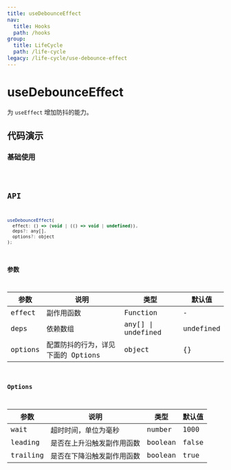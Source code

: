 ```yaml
---
title: useDebounceEffect
nav:
  title: Hooks
  path: /hooks
group:
  title: LifeCycle
  path: /life-cycle
legacy: /life-cycle/use-debounce-effect
---
```


# useDebounceEffect

为 `useEffect` 增加防抖的能力。

## 代码演示

### 基础使用

<code src="./demo/demo1.tsx" />

## API

```javascript
useDebounceEffect(
  effect: () => (void | (() => void | undefined)),
  deps?: any[],
  options?: object
);
```

### 参数

| 参数 | 说明                                              | 类型                    | 默认值 |
|------|---------------------------------------------------|-------------------------|--------|
| effect   | 副作用函数                                | Function | -       |
| deps | 依赖数组 | any[] \| undefined | undefined |
| options  | 配置防抖的行为，详见下面的 Options                                          | object                  | {}    |

### Options

| 参数  | 说明                     | 类型   | 默认值 |
|-------|--------------------------|--------|--------|
| wait | 超时时间，单位为毫秒 | number | 1000 |
| leading | 是否在上升沿触发副作用函数 | boolean | false |
| trailing | 是否在下降沿触发副作用函数 | boolean | true |
